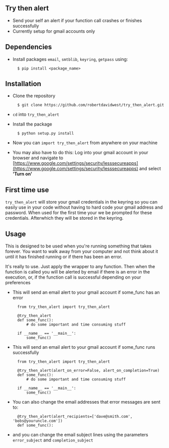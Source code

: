 ## Try then alert

* Send your self an alert if your function call crashes or finishes successfully 
* Currently setup for gmail accounts only

## Dependencies 

* Install packages `email`, `smtblib`, `keyring`, `getpass` using:

		$ pip install <package_name>
				
## Installation

* Clone the repository

		$ git clone https://github.com/robertdavidwest/try_then_alert.git
* `cd` into `try_then_alert`
* Install the package
  
        $ python setup.py install
* Now you can `import try_then_alert` from anywhere on your machine
* You may also have to do this: Log into your gmail account in your browser and navigate to [https://www.google.com/settings/security/lesssecureapps](https://www.google.com/settings/security/lesssecureapps) and select **'Turn on'**


## First time use

`try_then_alert` will store your gmail credentials in the keyring so you can easily use in your code without having to hard code your gmail address and password. When used for the first time your we be prompted for these credentials. Afterwhich they will be stored in the keyring.

## Usage
This is designed to be used when you're running something that takes forever. You want to walk away from your computer and not think about it until it has finished running or if there has been an error. 

It's really to use. Just apply the wrapper to any function. Then when the function is called you will be alerted by email if there is an error in the execution, or, if the function call is successful depending on your preferences
		
* This will send an email alert to your gmail account if some_func has an error
		
		
		from try_then_alert import try_then_alert
	
		@try_then_alert
		def some_func():
			# do some important and time consuming stuff 
			
		if __name__ == '__main__':
			some_func()

* This will send an email alert to your gmail account if some_func runs successfully
		
		
		from try_then_alert import try_then_alert
	
		@try_then_alert(alert_on_error=False, alert_on_completion=True)
		def some_func():
			# do some important and time consuming stuff 
			
		if __name__ == '__main__':
			some_func()
* You can also change the email addresses that error messages are sent to:

		@try_then_alert(alert_recipients=['dave@smith.com', 'bobs@youruncle.com'])
		def some_func():
* and you can change the email subject lines using the parameters `error_subject` and `completion_subject`
